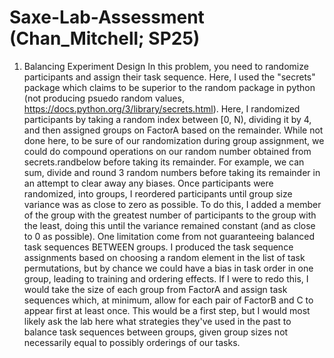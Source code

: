 # Saxe-Lab-Assessment (Chan_Mitchell; SP25)
1. Balancing Experiment Design 
In this problem, you need to randomize participants and assign their task sequence. Here, I used the "secrets" package which claims to be superior to the random package in python (not producing psuedo random values, https://docs.python.org/3/library/secrets.html). Here, I randomized participants by taking a random index between [0, N), dividing it by 4, and then assigned groups on FactorA based on the remainder. While not done here, to be sure of our randomization during group assignment, we could do compound operations on our random number obtained from secrets.randbelow before taking its remainder. For example, we can sum, divide and round 3 random numbers before taking its remainder in an attempt to clear away any biases. Once participants were randomized, into groups, I reordered participants until group size variance was as close to zero as possible. To do this, I added a member of the group with the greatest number of participants to the group with the least, doing this until the variance remained constant (and as close to 0 as possible).
One limitation come from not guaranteeing balanced task sequences BETWEEN groups. I produced the task sequence assignments based on choosing a random element in the list of task permutations, but by chance we could have a bias in task order in one group, leading to training and ordering effects. If I were to redo this, I would take the size of each group from FactorA and assign task sequences which, at minimum, allow for each pair of FactorB and C to appear first at least once. This would be a first step, but I would most likely ask the lab here what strategies they've used in the past to balance task sequences between groups, given group sizes not necessarily equal to possibly orderings of our tasks. 
